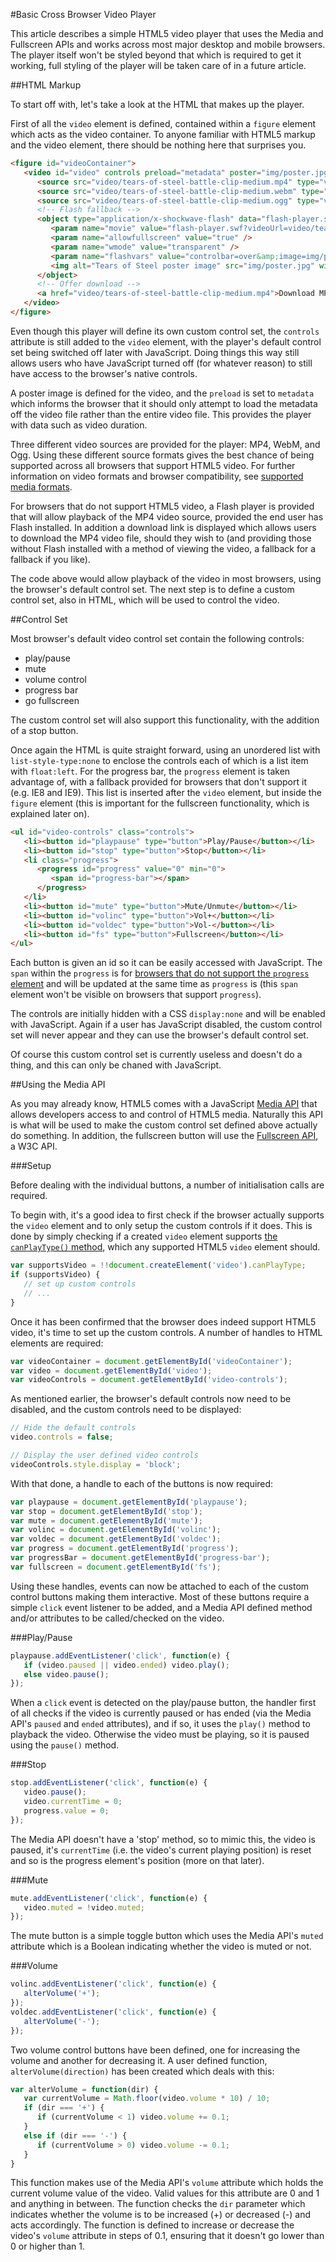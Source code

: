 #Basic Cross Browser Video Player

This article describes a simple HTML5 video player that uses the Media and Fullscreen APIs and works across most major desktop and mobile browsers. The player itself won't be styled beyond that which is required to get it working, full styling of the player will be taken care of in a future article.

##HTML Markup

To start off with, let's take a look at the HTML that makes up the player.

First of all the ``video`` element is defined, contained within a ``figure`` element which acts as the video container. To anyone familiar with HTML5 markup and the video element, there should be nothing here that surprises you.

```html
<figure id="videoContainer">
   <video id="video" controls preload="metadata" poster="img/poster.jpg">
      <source src="video/tears-of-steel-battle-clip-medium.mp4" type="video/mp4"></source>
      <source src="video/tears-of-steel-battle-clip-medium.webm" type="video/webm"></source>
      <source src="video/tears-of-steel-battle-clip-medium.ogg" type="video/ogg"></source>
      <!-- Flash fallback -->
      <object type="application/x-shockwave-flash" data="flash-player.swf?videoUrl=video/tears-of-steel-battle-clip-medium.mp4" width="1024" height="576">
         <param name="movie" value="flash-player.swf?videoUrl=video/tears-of-steel-battle-clip-medium.mp4" />
         <param name="allowfullscreen" value="true" />
         <param name="wmode" value="transparent" />
         <param name="flashvars" value="controlbar=over&amp;image=img/poster.jpg&amp;file=flash-player.swf?videoUrl=video/tears-of-steel-battle-clip-medium.mp4" />
         <img alt="Tears of Steel poster image" src="img/poster.jpg" width="1024" height="428" title="No video playback possible, please download the video from the link below" />
      </object>
      <!-- Offer download -->
      <a href="video/tears-of-steel-battle-clip-medium.mp4">Download MP4</a>
   </video>
</figure>
```

Even though this player will define its own custom control set, the ``controls`` attribute is still added to the ``video`` element, with the player's default control set being switched off later with JavaScript. Doing things this way still allows users who have JavaScript turned off (for whatever reason) to still have access to the browser's native controls.

A poster image is defined for the video, and the ``preload`` is set to ``metadata`` which informs the browser that it should only attempt to load the metadata off the video file rather than the entire video file. This provides the player with data such as video duration.

Three different video sources are provided for the player: MP4, WebM, and Ogg. Using these different source formats gives the best chance of being supported across all browsers that support HTML5 video. For further information on video formats and browser compatibility, see [supported media formats](https://developer.mozilla.org/en-US/docs/HTML/Supported_media_formats#Browser_compatibility).

For browsers that do not support HTML5 video, a Flash player is provided that will allow playback of the MP4 video source, provided the end user has Flash installed. In addition a download link is displayed which allows users to download the MP4 video file, should they wish to (and providing those without Flash installed with a method of viewing the video, a fallback for a fallback if you like). 

The code above would allow playback of the video in most browsers, using the browser's default control set. The next step is to define a custom control set, also in HTML, which will be used to control the video.

##Control Set

Most browser's default video control set contain the following controls:
* play/pause
* mute
* volume control
* progress bar
* go fullscreen

The custom control set will also support this functionality, with the addition of a stop button.

Once again the HTML is quite straight forward, using an unordered list with ``list-style-type:none`` to enclose the controls each of which is a list item with ``float:left``. For the progress bar, the ``progress`` element is taken advantage of, with a fallback provided for browsers that don't support it (e.g. IE8 and IE9). This list is inserted after the ``video`` element, but inside the ``figure`` element (this is important for the fullscreen functionality, which is explained later on).

```html
<ul id="video-controls" class="controls">
   <li><button id="playpause" type="button">Play/Pause</button></li>
   <li><button id="stop" type="button">Stop</button></li>
   <li class="progress">
      <progress id="progress" value="0" min="0">
         <span id="progress-bar"></span>
      </progress>
   </li>
   <li><button id="mute" type="button">Mute/Unmute</button></li>
   <li><button id="volinc" type="button">Vol+</button></li>
   <li><button id="voldec" type="button">Vol-</button></li>
   <li><button id="fs" type="button">Fullscreen</button></li>
</ul>
```

Each button is given an id so it can be easily accessed with JavaScript. The ``span`` within the ``progress`` is for [browsers that do not support the ``progress`` element](http://caniuse.com/#search=progress) and will be updated at the same time as ``progress`` is (this ``span`` element won't be visible on browsers that support ``progress``).

The controls are initially hidden with a CSS ``display:none`` and will be enabled with JavaScript. Again if a user has JavaScript disabled, the custom control set will never appear and they can use the browser's default control set.

Of course this custom control set is currently useless and doesn't do a thing, and this can only be chaned with JavaScript.

##Using the Media API

As you may already know, HTML5 comes with a JavaScript [Media API](https://developer.mozilla.org/en/docs/Web/API/HTMLMediaElement) that allows developers access to and control of HTML5 media. Naturally this API is what will be used to make the custom control set defined above actually do something. In addition, the fullscreen button will use the [Fullscreen API](https://developer.mozilla.org/en-US/docs/Web/Guide/API/DOM/Using_full_screen_mode), a W3C API.

###Setup

Before dealing with the individual buttons, a number of initialisation calls are required.

To begin with, it's a good idea to first check if the browser actually supports the ``video`` element and to only setup the custom controls if it does. This is done by simply checking if a created ``video`` element supports [the ``canPlayType()`` method](http://www.w3.org/html/wg/drafts/html/master/embedded-content.html#dom-navigator-canplaytype), which any supported HTML5 ``video`` element should.

```javascript
var supportsVideo = !!document.createElement('video').canPlayType;
if (supportsVideo) {
   // set up custom controls
   // ...
}
```

Once it has been confirmed that the browser does indeed support HTML5 video, it's time to set up the custom controls. A number of handles to HTML elements are required:

```javascript
var videoContainer = document.getElementById('videoContainer');
var video = document.getElementById('video');
var videoControls = document.getElementById('video-controls');
```

As mentioned earlier, the browser's default controls now need to be disabled, and the custom controls need to be displayed:

```javascript
// Hide the default controls
video.controls = false;

// Display the user defined video controls
videoControls.style.display = 'block';
```

With that done, a handle to each of the buttons is now required:

```javascript
var playpause = document.getElementById('playpause');
var stop = document.getElementById('stop');
var mute = document.getElementById('mute');
var volinc = document.getElementById('volinc');
var voldec = document.getElementById('voldec');
var progress = document.getElementById('progress');
var progressBar = document.getElementById('progress-bar');
var fullscreen = document.getElementById('fs');
```

Using these handles, events can now be attached to each of the custom control buttons making them interactive. Most of these buttons require a simple ``click`` event listener to be added, and a Media API defined method and/or attributes to be called/checked on the video.

###Play/Pause

```javascript
playpause.addEventListener('click', function(e) {
   if (video.paused || video.ended) video.play();
   else video.pause();
});
```

When a ``click`` event is detected on the play/pause button, the handler first of all checks if the video is currently paused or has ended (via the Media API's ``paused`` and ``ended`` attributes), and if so, it uses the ``play()`` method to playback the video. Otherwise the video must be playing, so it is paused using the ``pause()`` method.

###Stop

```javascript
stop.addEventListener('click', function(e) {
   video.pause();
   video.currentTime = 0;
   progress.value = 0;
});
```

The Media API doesn't have a 'stop' method, so to mimic this, the video is paused, it's ``currentTime`` (i.e. the video's current playing position) is reset and so is the progress element's position (more on that later).

###Mute

```javascript
mute.addEventListener('click', function(e) {
   video.muted = !video.muted;
});
```

The mute button is a simple toggle button which uses the Media API's ``muted`` attribute which is a Boolean indicating whether the video is muted or not.

###Volume

```javascript
volinc.addEventListener('click', function(e) {
   alterVolume('+');
});
voldec.addEventListener('click', function(e) {
   alterVolume('-');
});
```

Two volume control buttons have been defined, one for increasing the volume and another for decreasing it. A user defined function, ``alterVolume(direction)`` has been created which deals with this:

```javascript
var alterVolume = function(dir) {
   var currentVolume = Math.floor(video.volume * 10) / 10;
   if (dir === '+') {
      if (currentVolume < 1) video.volume += 0.1;
   }
   else if (dir === '-') {
      if (currentVolume > 0) video.volume -= 0.1;
   }
}
```

This function makes use of the Media API's ``volume`` attribute which holds the current volume value of the video. Valid values for this attribute are 0 and 1 and anything in between. The function checks the ``dir`` parameter which indicates whether the volume is to be increased (+) or decreased (-) and acts accordingly. The function is defined to increase or decrease the video's ``volume`` attribute in steps of 0.1, ensuring that it doesn't go lower than 0 or higher than 1.
